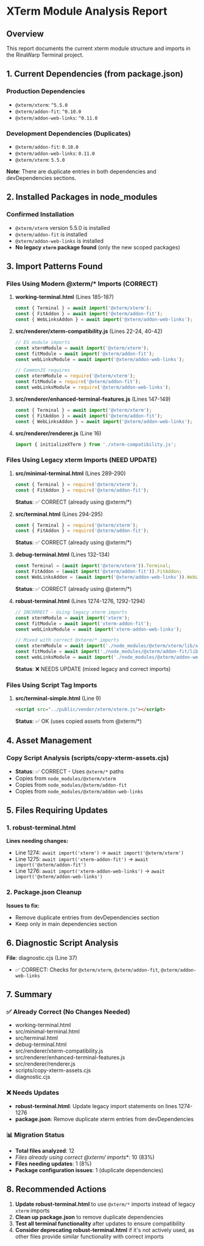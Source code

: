 # XTerm Module Analysis Report

## Overview
This report documents the current xterm module structure and imports in the RinaWarp Terminal project.

## 1. Current Dependencies (from package.json)

### Production Dependencies
- `@xterm/xterm`: `^5.5.0`
- `@xterm/addon-fit`: `^0.10.0` 
- `@xterm/addon-web-links`: `^0.11.0`

### Development Dependencies (Duplicates)
- `@xterm/addon-fit`: `0.10.0`
- `@xterm/addon-web-links`: `0.11.0`
- `@xterm/xterm`: `5.5.0`

**Note**: There are duplicate entries in both dependencies and devDependencies sections.

## 2. Installed Packages in node_modules

### Confirmed Installation
- `@xterm/xterm` version 5.5.0 is installed
- `@xterm/addon-fit` is installed
- `@xterm/addon-web-links` is installed
- **No legacy `xterm` package found** (only the new scoped packages)

## 3. Import Patterns Found

### Files Using Modern @xterm/* Imports (CORRECT)

1. **working-terminal.html** (Lines 185-187)
   ```javascript
   const { Terminal } = await import('@xterm/xterm');
   const { FitAddon } = await import('@xterm/addon-fit');
   const { WebLinksAddon } = await import('@xterm/addon-web-links');
   ```

2. **src/renderer/xterm-compatibility.js** (Lines 22-24, 40-42)
   ```javascript
   // ES module imports
   const xtermModule = await import('@xterm/xterm');
   const fitModule = await import('@xterm/addon-fit');
   const webLinksModule = await import('@xterm/addon-web-links');
   
   // CommonJS requires
   const xtermModule = require('@xterm/xterm');
   const fitModule = require('@xterm/addon-fit');
   const webLinksModule = require('@xterm/addon-web-links');
   ```

3. **src/renderer/enhanced-terminal-features.js** (Lines 147-149)
   ```javascript
   const { Terminal } = await import('@xterm/xterm');
   const { FitAddon } = await import('@xterm/addon-fit');
   const { WebLinksAddon } = await import('@xterm/addon-web-links');
   ```

4. **src/renderer/renderer.js** (Line 16)
   ```javascript
   import { initializeXTerm } from './xterm-compatibility.js';
   ```

### Files Using Legacy xterm Imports (NEED UPDATE)

1. **src/minimal-terminal.html** (Lines 289-290)
   ```javascript
   const { Terminal } = require('@xterm/xterm');
   const { FitAddon } = require('@xterm/addon-fit');
   ```
   **Status**: ✅ CORRECT (already using @xterm/*)

2. **src/terminal.html** (Lines 294-295)
   ```javascript
   const { Terminal } = require('@xterm/xterm');
   const { FitAddon } = require('@xterm/addon-fit');
   ```
   **Status**: ✅ CORRECT (already using @xterm/*)

3. **debug-terminal.html** (Lines 132-134)
   ```javascript
   const Terminal = (await import('@xterm/xterm')).Terminal;
   const FitAddon = (await import('@xterm/addon-fit')).FitAddon;
   const WebLinksAddon = (await import('@xterm/addon-web-links')).WebLinksAddon;
   ```
   **Status**: ✅ CORRECT (already using @xterm/*)

4. **robust-terminal.html** (Lines 1274-1276, 1292-1294)
   ```javascript
   // INCORRECT - Using legacy xterm imports
   const xtermModule = await import('xterm');
   const fitModule = await import('xterm-addon-fit');
   const webLinksModule = await import('xterm-addon-web-links');
   
   // Mixed with correct @xterm/* imports
   const xtermModule = await import('./node_modules/@xterm/xterm/lib/xterm.js');
   const fitModule = await import('./node_modules/@xterm/addon-fit/lib/addon-fit.js');
   const webLinksModule = await import('./node_modules/@xterm/addon-web-links/lib/addon-web-links.js');
   ```
   **Status**: ❌ NEEDS UPDATE (mixed legacy and correct imports)

### Files Using Script Tag Imports

1. **src/terminal-simple.html** (Line 9)
   ```html
   <script src="../public/vendor/xterm/xterm.js"></script>
   ```
   **Status**: ✅ OK (uses copied assets from @xterm/*)

## 4. Asset Management

### Copy Script Analysis (scripts/copy-xterm-assets.cjs)
- **Status**: ✅ CORRECT - Uses `@xterm/*` paths
- Copies from `node_modules/@xterm/xterm`
- Copies from `node_modules/@xterm/addon-fit`
- Copies from `node_modules/@xterm/addon-web-links`

## 5. Files Requiring Updates

### 1. robust-terminal.html
**Lines needing changes:**
- Line 1274: `await import('xterm')` → `await import('@xterm/xterm')`
- Line 1275: `await import('xterm-addon-fit')` → `await import('@xterm/addon-fit')`
- Line 1276: `await import('xterm-addon-web-links')` → `await import('@xterm/addon-web-links')`

### 2. Package.json Cleanup
**Issues to fix:**
- Remove duplicate entries from devDependencies section
- Keep only in main dependencies section

## 6. Diagnostic Script Analysis

**File**: diagnostic.cjs (Line 37)
- ✅ CORRECT: Checks for `@xterm/xterm`, `@xterm/addon-fit`, `@xterm/addon-web-links`

## 7. Summary

### ✅ Already Correct (No Changes Needed)
- working-terminal.html
- src/minimal-terminal.html  
- src/terminal.html
- debug-terminal.html
- src/renderer/xterm-compatibility.js
- src/renderer/enhanced-terminal-features.js
- src/renderer/renderer.js
- scripts/copy-xterm-assets.cjs
- diagnostic.cjs

### ❌ Needs Updates
- **robust-terminal.html**: Update legacy import statements on lines 1274-1276
- **package.json**: Remove duplicate xterm entries from devDependencies

### 📊 Migration Status
- **Total files analyzed**: 12
- **Files already using correct @xterm/* imports**: 10 (83%)
- **Files needing updates**: 1 (8%)
- **Package configuration issues**: 1 (duplicate dependencies)

## 8. Recommended Actions

1. **Update robust-terminal.html** to use `@xterm/*` imports instead of legacy `xterm` imports
2. **Clean up package.json** to remove duplicate dependencies
3. **Test all terminal functionality** after updates to ensure compatibility
4. **Consider deprecating robust-terminal.html** if it's not actively used, as other files provide similar functionality with correct imports
